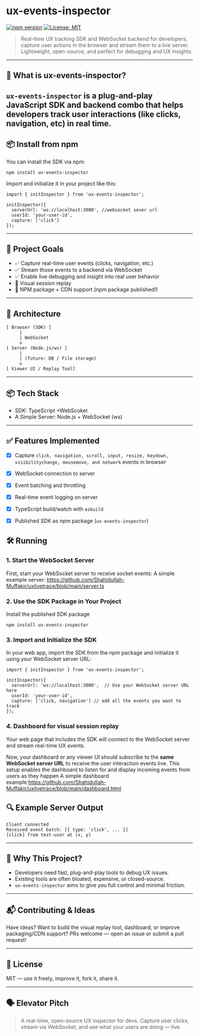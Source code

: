 
# ux-events-inspector

[![npm version](https://img.shields.io/npm/v/ux-events-inspector.svg)](https://www.npmjs.com/package/ux-events-inspector)
[![License: MIT](https://img.shields.io/badge/License-MIT-yellow.svg)](https://opensource.org/licenses/MIT)


> Real-time UX tracking SDK and WebSocket backend for developers, capture user actions in the browser and stream them to a live server. Lightweight, open-source, and perfect for debugging and UX insights.

---

## 🚀 What is ux-events-inspector?

`ux-events-inspector` is a plug-and-play JavaScript SDK and backend combo that helps developers track user interactions (like clicks, navigation, etc) in real time.
---

## 📦 Install from npm

You can install the SDK via npm:

```
npm install ux-events-inspector
```

Import and initialize it in your project like this:

```
import { initInspector } from 'ux-events-inspector';

initInspector({
  serverUrl: 'ws://localhost:3000', //websocket sever url
  userId: 'your-user-id',
  capture: ['click']
});
```

---

## 🎯 Project Goals

* ✅ Capture real-time user events (clicks, navigation, etc.)
* ✅ Stream those events to a backend via WebSocket
* ✅ Enable live debugging and insight into real user behavior
* 🚧 Visual session replay
* 🚧 NPM package + CDN support (npm package published!)

---

## 🧩 Architecture

```
[ Browser (SDK) ]
     |
     | WebSocket
     v
[ Server (Node.js/ws) ]
     |
     | (future: DB / File storage)
     v
[ Viewer UI / Replay Tool]
```

---

## 📦 Tech Stack

* SDK: TypeScript +WebScoket
* A Simple Server: Node.js + WebSocket (ws)

---

## ✅ Features Implemented   
* [x] Capture `click, navigation, scroll, input, resize, keydown, visibilitychange, mousemove, and network` events in browser
* [x] WebSocket connection to server
* [x] Event batching and throttling
* [x] Real-time event logging on server
* [x] TypeScript build/watch with `esbuild`
* [x] Published SDK as npm package (`ux-events-inspector`)


## 🛠️ Running


### 1. Start the WebSocket Server

First, start your WebSocket server to receive socket events:
A simple example server: https://github.com/Shahidullah-Muffakir/uxlivetrace/blob/main/server.ts

### 2. Use the SDK Package in Your Project

Install the published SDK package 

```
npm install ux-events-inspector
```

### 3. Import and Initialize the SDK

In your web app, import the SDK from the npm package and initialize it using your WebSocket server URL:

```
import { initInspector } from 'ux-events-inspector';

initInspector({
  serverUrl: 'ws://localhost:3000',  // Use your WebSocket server URL here
  userId: 'your-user-id',
  capture: ['click, navigation'] // add all the events you want to track
});
```

### 4. Dashboard for visual session replay

Your web page that includes the SDK will connect to the WebSocket server and stream real-time UX events.

Now, your dashboard or any viewer UI should subscribe to the **same WebSocket server URL** to receive the user interaction events live. This setup enables the dashboard to listen for and display incoming events from users as they happen
A simple dashboard example:https://github.com/Shahidullah-Muffakir/uxlivetrace/blob/main/dashboard.html


## 🔍 Example Server Output

```
Client connected
Received event batch: [{ type: 'click', ... }]
[click] from test-user at (x, y)
```

---

## 🧠 Why This Project?

* Developers need fast, plug-and-play tools to debug UX issues.
* Existing tools are often bloated, expensive, or closed-source.
* `ux-events-inspector` aims to give you full control and minimal friction.

---

## 📬 Contributing & Ideas

Have ideas? Want to build the visual replay tool, dashboard, or improve packaging/CDN support? PRs welcome — open an issue or submit a pull request!

---

## 📜 License

MIT — use it freely, improve it, fork it, share it.

---

## 🗣️ Elevator Pitch

> A real-time, open-source UX inspector for devs. Capture user clicks, stream via WebSocket, and see what your users are doing — live. 